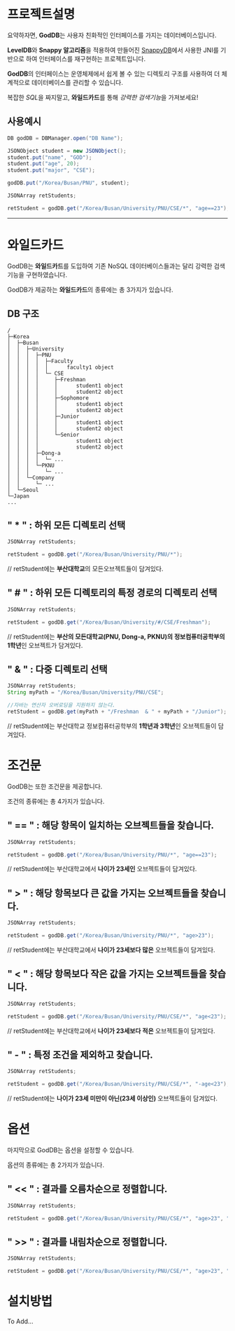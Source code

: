 프로젝트설명
=============
요약하자면, **GodDB**는 사용자 친화적인 인터페이스를 가지는 데이터베이스입니다.

**LevelDB**와 **Snappy 알고리즘**을 적용하여 만들어진 [SnappyDB](http://www.snappydb.com/)에서 사용한 JNI를 기반으로 하여 인터페이스를 재구현하는 프로젝트입니다.

**GodDB**의 인터페이스는 운영체제에서 쉽게 볼 수 있는 디렉토리 구조를 사용하여 더 체계적으로 데이터베이스를 관리할 수 있습니다.

복잡한 *SQL*을 짜지말고, **와일드카드**를 통해 *강력한 검색기능*을 가져보세요!

사용예시
-------------
```java
DB godDB = DBManager.open("DB Name");

JSONObject student = new JSONObject();
student.put("name", "GOD");
student.put("age", 20);
student.put("major", "CSE");

godDB.put("/Korea/Busan/PNU", student);

JSONArray retStudents;

retStudent = godDB.get("/Korea/Busan/University/PNU/CSE/*", "age==23");
```

- - -

와일드카드
=============
GodDB는 **와일드카드**를 도입하여 기존 NoSQL 데이터베이스들과는 달리 강력한 검색기능을 구현하였습니다.

GodDB가 제공하는 **와일드카드**의 종류에는 총 3가지가 있습니다.


DB 구조
-------------
    /
    ├─Korea
    │  ├─Busan
    │  │  ├─University
    │  │  │  ├─PNU
    │  │  │  │  ├─Faculty
    │  │  │  │  │      faculty1 object
    │  │  │  │  └─ CSE
    │  │  │  │     ├─Freshman
    │  │  │  │     │      student1 object
    │  │  │  │     │      student2 object
    │  │  │  │     ├─Sophomore
    │  │  │  │     │      student1 object
    │  │  │  │     │      student2 object
    │  │  │  │     ├─Junior
    │  │  │  │     │      student1 object
    │  │  │  │     │      student2 object
    │  │  │  │     └─Senior
    │  │  │  │            student1 object
    │  │  │  │            student2 object
    │  │  │  ├─Dong-a
    │  │  │  │  └─ ...
    │  │  │  └─PKNU
    │  │  │     └─ ...
    │  │  └─Company
    │  │     └─ ...
    │  └─Seoul
    └─Japan
    ...

" * " : 하위 모든 디렉토리 선택
-------------
```java
JSONArray retStudents;

retStudent = godDB.get("/Korea/Busan/University/PNU/*");
```
// retStudent에는 **부산대학교**의 모든오브젝트들이 담겨있다.

" \# " : 하위 모든 디렉토리의 특정 경로의 디렉토리 선택
-------------
```java
JSONArray retStudents;

retStudent = godDB.get("/Korea/Busan/University/#/CSE/Freshman");
```
// retStudent에는 **부산의 모든대학교(PNU, Dong-a, PKNU)의 정보컴퓨터공학부의 1학년**인 오브젝트가 담겨있다.


" & " : 다중 디렉토리 선택
-------------
```java
JSONArray retStudents;
String myPath = "/Korea/Busan/University/PNU/CSE";

//자바는 연산자 오버로딩을 지원하지 않는다.
retStudent = godDB.get(myPath + "/Freshman  & " + myPath + "/Junior");
```
// retStudent에는 부산대학교 정보컴퓨터공학부의 **1학년과 3학년**인 오브젝트들이 담겨있다.

조건문
=============
GodDB는 또한 조건문을 제공합니다.

조건의 종류에는 총 4가지가 있습니다.

" == " : 해당 항목이 일치하는 오브젝트들을 찾습니다.
-------------
```java
JSONArray retStudents;

retStudent = godDB.get("/Korea/Busan/University/PNU/*", "age==23");
```
// retStudent에는 부산대학교에서 **나이가 23세인** 오브젝트들이 담겨있다.

" > " : 해당 항목보다 큰 값을 가지는 오브젝트들을 찾습니다.
-------------
```java
JSONArray retStudents;

retStudent = godDB.get("/Korea/Busan/University/PNU/*", "age>23");
```
// retStudent에는 부산대학교에서 **나이가 23세보다 많은** 오브젝트들이 담겨있다.

" < " : 해당 항목보다 작은 값을 가지는 오브젝트들을 찾습니다.
-------------
```java
JSONArray retStudents;

retStudent = godDB.get("/Korea/Busan/University/PNU/CSE/*", "age<23");
```
// retStudent에는 부산대학교에서 **나이가 23세보다 적은** 오브젝트들이 담겨있다.

" - " : 특정 조건을 제외하고 찾습니다.
-------------
```java
JSONArray retStudents;

retStudent = godDB.get("/Korea/Busan/University/PNU/CSE/*", "-age<23");
```
// retStudent에는 **나이가 23세 미만이 아닌(23세 이상인)** 오브젝트들이 담겨있다.

옵션
=============
마지막으로 GodDB는 옵션을 설정할 수 있습니다.

옵션의 종류에는 총 2가지가 있습니다.

" << " : 결과를 오름차순으로 정렬합니다.
-------------
```java
JSONArray retStudents;

retStudent = godDB.get("/Korea/Busan/University/PNU/CSE/*", "age>23", "age<<");
```

" >> " : 결과를 내림차순으로 정렬합니다.
-------------
```java
JSONArray retStudents;

retStudent = godDB.get("/Korea/Busan/University/PNU/CSE/*", "age>23", "age>>");
```

설치방법
=============
To Add...
